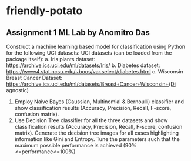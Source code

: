 # friendly-potato 

## Assignment 1 ML Lab by Anomitro Das

Construct a machine learning based model for classification using Python for the 
following UCI datasets:
UCI datasets (can be loaded from the package itself):
a. Iris plants dataset: https://archive.ics.uci.edu/ml/datasets/Iris/
b. Diabetes dataset: 
https://www4.stat.ncsu.edu/~boos/var.select/diabetes.html
c. Wisconsin Breast Cancer Dataset: 
https://archive.ics.uci.edu/ml/datasets/Breast+Cancer+Wisconsin+(Di
agnostic)
1. Employ Naive Bayes (Gaussian, Multinomial & Bernoulli) classifier and show 
classification results (Accuracy, Precision, Recall, F-score, confusion matrix).
2. Use Decision Tree classifier for all the three datasets and show classification 
results (Accuracy, Precision, Recall, F-score, confusion matrix). Generate the 
decision tree images for all cases highlighting information like Gini and 
Entropy.
Tune the parameters such that the maximum possible performance is achieved 
(90%<=performance<=100%)
